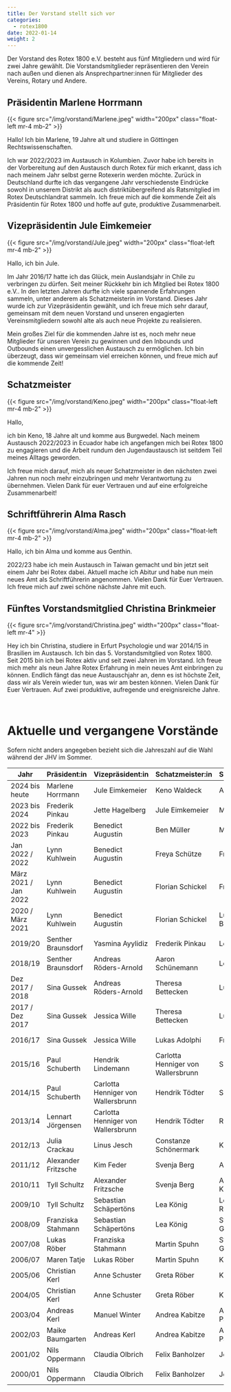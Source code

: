```yaml
---
title: Der Vorstand stellt sich vor
categories:
  - rotex1800
date: 2022-01-14
weight: 2
---
```


Der Vorstand des Rotex 1800 e.V. besteht aus fünf Mitgliedern und wird für zwei Jahre gewählt. Die Vorstandsmitglieder
repräsentieren den Verein nach außen und dienen als Ansprechpartner:innen für Mitglieder des Vereins, Rotary und Andere.

## Präsidentin Marlene Horrmann

{{< figure src="/img/vorstand/Marlene.jpeg" width="200px" class="float-left mr-4 mb-2" >}}

Hallo! Ich bin Marlene, 19 Jahre alt und studiere in Göttingen Rechtswissenschaften.

Ich war 2022/2023 im Austausch in Kolumbien. Zuvor habe ich bereits in der Vorbereitung auf den Austausch durch Rotex
für mich erkannt, dass ich nach meinem Jahr selbst gerne Rotexerin werden möchte. Zurück in Deutschland durfte ich das
vergangene Jahr verschiedenste Eindrücke sowohl in unserem Distrikt als auch distriktübergreifend als Ratsmitglied im
Rotex Deutschlandrat sammeln. Ich freue mich auf die kommende Zeit als Präsidentin für Rotex 1800 und hoffe auf gute,
produktive Zusammenarbeit.


## Vizepräsidentin Jule Eimkemeier

{{< figure src="/img/vorstand/Jule.jpeg" width="200px" class="float-left mr-4 mb-2" >}}

Hallo, ich bin Jule.

Im Jahr 2016/17 hatte ich das Glück, mein Auslandsjahr in Chile zu verbringen zu dürfen. Seit meiner Rückkehr bin ich
Mitglied bei Rotex 1800 e.V.. In den letzten Jahren durfte ich viele spannende Erfahrungen sammeln, unter anderem als
Schatzmeisterin im Vorstand. Dieses Jahr wurde ich zur Vizepräsidentin gewählt, und ich freue mich sehr darauf,
gemeinsam mit dem neuen Vorstand und unseren engagierten Vereinsmitgliedern sowohl alte als auch neue Projekte zu
realisieren.

Mein großes Ziel für die kommenden Jahre ist es, noch mehr neue Mitglieder für unseren Verein zu gewinnen und den
Inbounds und Outbounds einen unvergesslichen Austausch zu ermöglichen. Ich bin überzeugt, dass wir gemeinsam viel
erreichen können, und freue mich auf die kommende Zeit!


## Schatzmeister

{{< figure src="/img/vorstand/Keno.jpeg" width="200px" class="float-left mr-4 mb-2" >}}

Hallo,

ich bin Keno, 18 Jahre alt und komme aus Burgwedel. Nach meinem Austausch 2022/2023 in Ecuador habe ich angefangen mich
bei Rotex 1800 zu engagieren und die Arbeit rundum den Jugendaustausch ist seitdem Teil meines Alltags geworden.

Ich freue mich darauf, mich als neuer Schatzmeister in den nächsten zwei Jahren nun noch mehr einzubringen und mehr
Verantwortung zu übernehmen. Vielen Dank für euer Vertrauen und auf eine erfolgreiche Zusammenarbeit!

## Schriftführerin Alma Rasch

{{< figure src="/img/vorstand/Alma.jpeg" width="200px" class="float-left mr-4 mb-2" >}}

Hallo, ich bin Alma und komme aus Genthin.

2022/23 habe ich mein Austausch in Taiwan gemacht und bin jetzt seit einem Jahr bei Rotex dabei. Aktuell mache ich
Abitur und habe nun mein neues Amt als Schriftführerin angenommen. Vielen Dank für Euer Vertrauen. Ich freue mich auf
zwei schöne nächste Jahre mit euch.


## Fünftes Vorstandsmitglied Christina Brinkmeier

{{< figure src="/img/vorstand/Christina.jpeg" width="200px" class="float-left mr-4" >}}

Hey ich bin Christina, studiere in Erfurt Psychologie und war 2014/15 in Brasilien im Austausch. Ich bin das 5.
Vorstandsmitglied von Rotex 1800. Seit 2015 bin ich bei Rotex aktiv und seit zwei Jahren im Vorstand. Ich freue mich
mehr als neun Jahre Rotex Erfahrung in mein neues Amt einbringen zu können. Endlich fängt das neue Austauschjahr an,
denn es ist höchste Zeit, dass wir als Verein wieder tun, was wir am besten können. Vielen Dank für Euer Vertrauen. Auf
zwei produktive, aufregende und ereignisreiche Jahre.


 

# Aktuelle und vergangene Vorstände

Sofern nicht anders angegeben bezieht sich die Jahreszahl auf die Wahl während der JHV im Sommer.

| Jahr                 | Präsident:in        | Vizepräsident:in                   | Schatzmeister:in                   | Schriftführer:in | Beisitzer:in         |
|----------------------|---------------------|------------------------------------|------------------------------------|------------------|----------------------|
| 2024 bis heute       | Marlene Horrmann    | Jule Eimkemeier                    | Keno Waldeck                       | Alma Rasch       | Christina Brinkmeier |
| 2023 bis 2024        | Frederik Pinkau     | Jette Hagelberg                    | Jule Eimkemeier                    | Mara Fischer     | Christina Brinkmeier |
| 2022 bis 2023        | Frederik Pinkau     | Benedict Augustin                  | Ben Müller                         | Mara Fischer     | Christina Brinkmeier |
| Jan 2022 / 2022      | Lynn Kuhlwein       | Benedict Augustin                  | Freya Schütze                      | Frederik Pinkau  | Paul Schuberth       |
| März 2021 / Jan 2022 | Lynn Kuhlwein       | Benedict Augustin                  | Florian Schickel                   | Frederik Pinkau  | Paul Schuberth       |
| 2020 / März 2021     | Lynn Kuhlwein       | Benedict Augustin                  | Florian Schickel                   | Lucia Bohnsack   | Paul Schuberth       |
| 2019/20              | Senther Braunsdorf  | Yasmina Ayylidiz                   | Frederik Pinkau                    | Leon Bohnsack    | Tyll Schultz         |
| 2018/19              | Senther Braunsdorf  | Andreas Röders-Arnold              | Aaron Schünemann                   | Leon Bohnsack    | Lennart Jörgensen    |
| Dez 2017 / 2018      | Sina Gussek         | Andreas Röders-Arnold              | Theresa Bettecken                  | Luisa Küster     | Lennart Jörgensen    |
| 2017 / Dez 2017      | Sina Gussek         | Jessica Wille                      | Theresa Bettecken                  | Luisa Küster     | Lennart Jörgensen    |
| 2016/17              | Sina Gussek         | Jessica Wille                      | Lukas Adolphi                      | Frauke de Buhr   | Birte Branning       |
| 2015/16              | Paul Schuberth      | Hendrik Lindemann                  | Carlotta Henniger von Wallersbrunn | Sophie Richter   | Birte Branning       |
| 2014/15              | Paul Schuberth      | Carlotta Henniger von Wallersbrunn | Hendrik Tödter                     | Sophie Richter   | Alexander Fritzsche  |
| 2013/14              | Lennart Jörgensen   | Carlotta Henniger von Wallersbrunn | Hendrik Tödter                     | Ronja Ganster    | Alexander Fritzsche  |
| 2012/13              | Julia Crackau       | Linus Jesch                        | Constanze Schönermark              | Kim Feder        |                      |
| 2011/12              | Alexander Fritzsche | Kim Feder                          | Svenja Berg                        | Annika Dittmar   |                      |
| 2010/11              | Tyll Schultz        | Alexander Fritzsche                | Svenja Berg                        | Alexandros Krull |                      |
| 2009/10              | Tyll Schultz        | Sebastian Schäpertöns              | Lea König                          | Lea Rosenbusch   |                      |
| 2008/09              | Franziska Stahmann  | Sebastian Schäpertöns              | Lea König                          | Stefan Groschopp |                      |
| 2007/08              | Lukas Röber         | Franziska Stahmann                 | Martin Spuhn                       | Stefan Groschopp |                      |
| 2006/07              | Maren Tatje         | Lukas Röber                        | Martin Spuhn                       | Karen Freimann   |                      |
| 2005/06              | Christian Kerl      | Anne Schuster                      | Greta Röber                        | Karen Freimann   |                      |
| 2004/05              | Christian Kerl      | Anne Schuster                      | Greta Röber                        | Kathrin Heyner   |                      |
| 2003/04              | Andreas Kerl        | Manuel Winter                      | Andrea Kabitze                     | Alina Paczkowski |                      |
| 2002/03              | Maike Baumgarten    | Andreas Kerl                       | Andrea Kabitze                     | Alina Paczkowski |                      |
| 2001/02              | Nils Oppermann      | Claudia Olbrich                    | Felix Banholzer                    | Jens Lipka       |                      |
| 2000/01              | Nils Oppermann      | Claudia Olbrich                    | Felix Banholzer                    | Jens Lipka       |                      |
